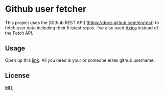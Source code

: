 # Github user fetcher

This project uses the [Github REST API] (https://docs.github.com/en/rest) to fetch user data including their 5 latest repos. I've also used [Axios](https://github.com/axios/axios) instead of the Fetch API. 

## Usage

Open up this [link](https://warmjuly.github.io/github-user-fetcher/). All you need is your or someone elses github username. 

## License
[MIT](https://choosealicense.com/licenses/mit/)
